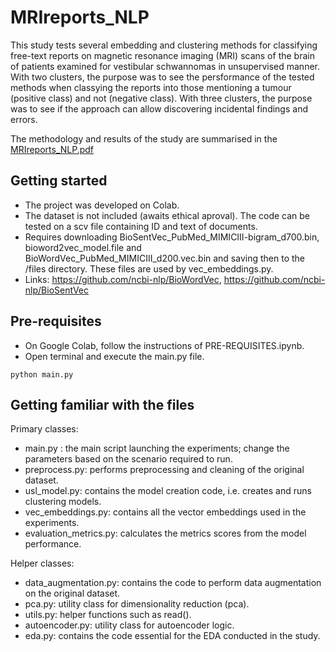 # MRIreports_NLP
This study tests several embedding and clustering methods for classifying free-text reports on magnetic resonance imaging (MRI) scans of the brain of patients examined for vestibular schwannomas in unsupervised manner. With two clusters, the purpose was to see the persformance of the tested methods when classying the reports into those mentioning a tumour (positive class) and not (negative class). With three clusters, the purpose was to see if the approach can allow discovering incidental findings and errors.

The methodology and results of the study are summarised in the [MRIreports_NLP.pdf](../main/MRIreports_NLP.pdf)


## Getting started

- The project was developed on Colab.
- The dataset is not included (awaits ethical aproval). The code can be tested on a scv file containing ID and text of documents. 
- Requires downloading BioSentVec_PubMed_MIMICIII-bigram_d700.bin, bioword2vec_model.file and BioWordVec_PubMed_MIMICIII_d200.vec.bin and saving then to the /files directory. These files are used by vec_embeddings.py.
- Links: <https://github.com/ncbi-nlp/BioWordVec>, <https://github.com/ncbi-nlp/BioSentVec>

## Pre-requisites

- On Google Colab, follow the instructions of PRE-REQUISITES.ipynb.
- Open terminal and execute the main.py file.

```
python main.py
```

## Getting familiar with the files

Primary classes:

- main.py : the main script launching the experiments; change the parameters based on the scenario required to run.
- preprocess.py: performs preprocessing and cleaning of the original dataset.
- usl_model.py: contains the model creation code, i.e. creates and runs clustering models.
- vec_embeddings.py: contains all the vector embeddings used in the experiments.
- evaluation_metrics.py: calculates the metrics scores from the model performance.

Helper classes:

- data_augmentation.py: contains the code to perform data augmentation on the original dataset.
- pca.py: utility class for dimensionality reduction (pca).
- utils.py: helper functions such as read().
- autoencoder.py: utility class for autoencoder logic.
- eda.py: contains the code essential for the EDA conducted in the study.
